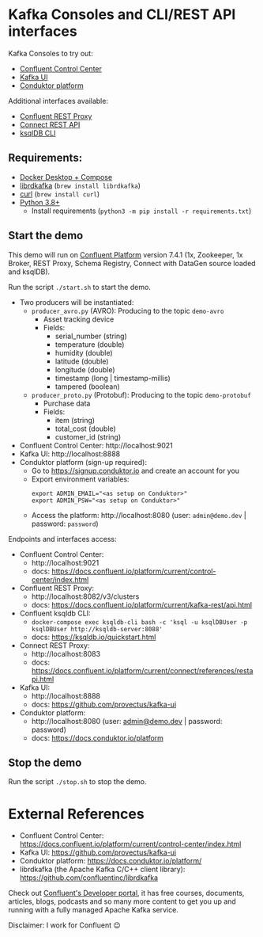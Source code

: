 # Kafka Consoles and CLI/REST API interfaces
Kafka Consoles to try out:
- [Confluent Control Center](https://docs.confluent.io/platform/current/control-center/index.html)
- [Kafka UI](https://github.com/provectus/kafka-ui)
- [Conduktor platform](https://docs.conduktor.io/platform/)

Additional interfaces available:
- [Confluent REST Proxy](https://docs.confluent.io/platform/current/kafka-rest/index.html)
- [Connect REST API](https://docs.confluent.io/platform/current/connect/references/restapi.html)
- [ksqlDB CLI](https://ksqldb.io/quickstart.html)

## Requirements:
- [Docker Desktop + Compose](https://www.docker.com/products/docker-desktop)
- [librdkafka](https://github.com/confluentinc/librdkafka) (`brew install librdkafka`)
- [curl](https://curl.se/) (`brew install curl`)
- [Python 3.8+](https://www.python.org/downloads/)
  - Install requirements (`python3 -m pip install -r requirements.txt`)

## Start the demo
This demo will run on [Confluent Platform](https://docs.confluent.io/platform/current/overview.html) version 7.4.1 (1x, Zookeeper, 1x Broker, REST Proxy, Schema Registry, Connect with DataGen source loaded and ksqlDB).

Run the script `./start.sh` to start the demo.
- Two producers will be instantiated:
  - `producer_avro.py` (AVRO): Producing to the topic `demo-avro`
    - Asset tracking device
    - Fields:
      - serial_number (string)
      - temperature (double)
      - humidity (double)
      - latitude (double)
      - longitude (double)
      - timestamp (long | timestamp-millis)
      - tampered (boolean)
  - `producer_proto.py` (Protobuf): Producing to the topic `demo-protobuf`
    - Purchase data
    - Fields:
      - item (string)
      - total_cost (double)
      - customer_id (string)
- Confluent Control Center: http://localhost:9021
- Kafka UI: http://localhost:8888
- Conduktor platform (sign-up required):
  - Go to https://signup.conduktor.io and create an account for you
  - Export environment variables:
    ```
    export ADMIN_EMAIL="<as setup on Conduktor>"
    export ADMIN_PSW="<as setup on Conduktor>"
    ```
  - Access the platform: http://localhost:8080 (user: `admin@demo.dev` | password: `password`)

Endpoints and interfaces access:
- Confluent Control Center:
  - http://localhost:9021
  - docs: https://docs.confluent.io/platform/current/control-center/index.html
- Confluent REST Proxy:
  - http://localhost:8082/v3/clusters
  - docs: https://docs.confluent.io/platform/current/kafka-rest/api.html
- Confluent ksqldb CLI:
  - ```docker-compose exec ksqldb-cli bash -c 'ksql -u ksqlDBUser -p ksqlDBUser http://ksqldb-server:8088'```
  - docs: https://ksqldb.io/quickstart.html
- Connect REST Proxy:
  - http://localhost:8083
  - docs: https://docs.confluent.io/platform/current/connect/references/restapi.html
- Kafka UI:
  - http://localhost:8888
  - docs: https://github.com/provectus/kafka-ui
- Conduktor platform:
  - http://localhost:8080 (user: admin@demo.dev | password: password)
  - docs: https://docs.conduktor.io/platform

## Stop the demo
Run the script `./stop.sh` to stop the demo.

# External References
- Confluent Control Center: https://docs.confluent.io/platform/current/control-center/index.html
- Kafka UI: https://github.com/provectus/kafka-ui
- Conduktor platform: https://docs.conduktor.io/platform/
- librdkafka (the Apache Kafka C/C++ client library): https://github.com/confluentinc/librdkafka

Check out [Confluent's Developer portal](https://developer.confluent.io), it has free courses, documents, articles, blogs, podcasts and so many more content to get you up and running with a fully managed Apache Kafka service.

Disclaimer: I work for Confluent :wink: